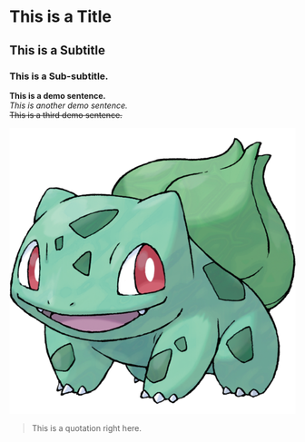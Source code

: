 # This is a Title 
## This is a Subtitle  
### This is a Sub-subtitle.  

**This is a demo sentence.**  
*This is another demo sentence.*  
~~This is a third demo sentence.~~  

![An image of Bulbasaur, a cute grass-type Pokemon.](00bulb.png)

> This is a quotation right here.  
